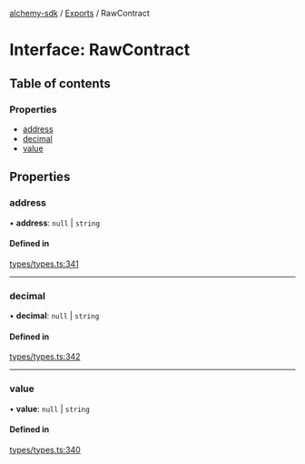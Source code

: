 [alchemy-sdk](../README.md) / [Exports](../modules.md) / RawContract

# Interface: RawContract

## Table of contents

### Properties

- [address](RawContract.md#address)
- [decimal](RawContract.md#decimal)
- [value](RawContract.md#value)

## Properties

### address

• **address**: ``null`` \| `string`

#### Defined in

[types/types.ts:341](https://github.com/alchemyplatform/alchemy-evm-js/blob/45d638a/src/types/types.ts#L341)

___

### decimal

• **decimal**: ``null`` \| `string`

#### Defined in

[types/types.ts:342](https://github.com/alchemyplatform/alchemy-evm-js/blob/45d638a/src/types/types.ts#L342)

___

### value

• **value**: ``null`` \| `string`

#### Defined in

[types/types.ts:340](https://github.com/alchemyplatform/alchemy-evm-js/blob/45d638a/src/types/types.ts#L340)
